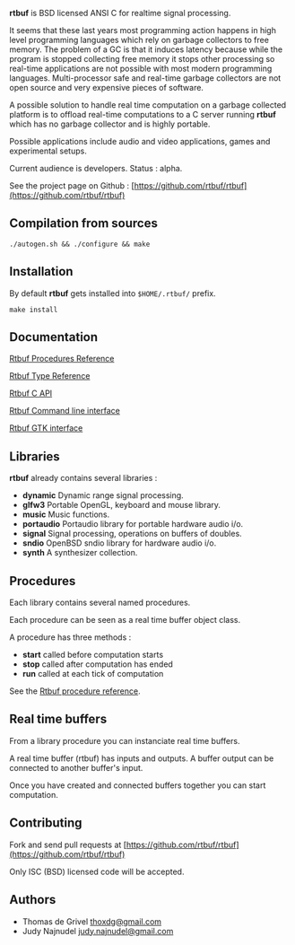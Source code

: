 **rtbuf** is BSD licensed ANSI C for realtime signal processing.

It seems that these last years most programming action happens
in high level programming languages which rely on garbage collectors
to free memory. The problem of a GC is that it induces latency
because while the program is stopped collecting free memory it
stops other processing so real-time applications are not possible
with most modern programming languages. Multi-processor safe and
real-time garbage collectors are not open source and very expensive
pieces of software.

A possible solution to handle real time computation on a garbage
collected platform is to offload real-time computations to a C server
running **rtbuf** which has no garbage collector and is highly portable.

Possible applications include audio and video applications, games and
experimental setups.

Current audience is developers. Status : alpha.

See the project page on Github :
[https://github.com/rtbuf/rtbuf](https://github.com/rtbuf/rtbuf)

## Compilation from sources

```
./autogen.sh && ./configure && make
```

## Installation

By default **rtbuf** gets installed into `$HOME/.rtbuf/` prefix.
```
make install
```

## Documentation

[Rtbuf Procedures Reference](/procedures-reference)

[Rtbuf Type Reference](/type-reference)

[Rtbuf C API](/c-api)

[Rtbuf Command line interface](/cli)

[Rtbuf GTK interface](/gtk)

## Libraries

**rtbuf** already contains several libraries :
 - **dynamic**   Dynamic range signal processing.
 - **glfw3**     Portable OpenGL, keyboard and mouse library.
 - **music**     Music functions.
 - **portaudio** Portaudio library for portable hardware audio i/o.
 - **signal**    Signal processing, operations on buffers of doubles.
 - **sndio**     OpenBSD sndio library for hardware audio i/o.
 - **synth**     A synthesizer collection.

## Procedures

Each library contains several named procedures.

Each procedure can be seen as a real time buffer object class.

A procedure has three methods :
 - **start** called before computation starts
 - **stop** called after computation has ended
 - **run** called at each tick of computation

See the [Rtbuf procedure reference](/procedures-reference).

## Real time buffers

From a library procedure you can instanciate real time buffers.

A real time buffer (rtbuf) has inputs and outputs.
A buffer output can be connected to another buffer's input.

Once you have created and connected buffers together you can start computation.

## Contributing

Fork and send pull requests at
[https://github.com/rtbuf/rtbuf](https://github.com/rtbuf/rtbuf)

Only ISC (BSD) licensed code will be accepted.

## Authors

 - Thomas de Grivel <thoxdg@gmail.com>
 - Judy Najnudel <judy.najnudel@gmail.com>
